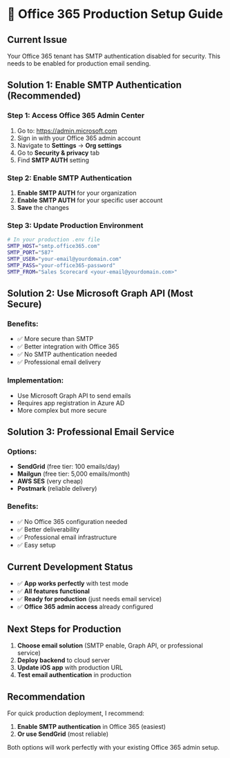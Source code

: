 # 🏢 Office 365 Production Setup Guide

## Current Issue
Your Office 365 tenant has SMTP authentication disabled for security. This needs to be enabled for production email sending.

## Solution 1: Enable SMTP Authentication (Recommended)

### Step 1: Access Office 365 Admin Center
1. Go to: https://admin.microsoft.com
2. Sign in with your Office 365 admin account
3. Navigate to **Settings** → **Org settings**
4. Go to **Security & privacy** tab
5. Find **SMTP AUTH** setting

### Step 2: Enable SMTP Authentication
1. **Enable SMTP AUTH** for your organization
2. **Enable SMTP AUTH** for your specific user account
3. **Save** the changes

### Step 3: Update Production Environment
```bash
# In your production .env file
SMTP_HOST="smtp.office365.com"
SMTP_PORT="587"
SMTP_USER="your-email@yourdomain.com"
SMTP_PASS="your-office365-password"
SMTP_FROM="Sales Scorecard <your-email@yourdomain.com>"
```

## Solution 2: Use Microsoft Graph API (Most Secure)

### Benefits:
- ✅ More secure than SMTP
- ✅ Better integration with Office 365
- ✅ No SMTP authentication needed
- ✅ Professional email delivery

### Implementation:
- Use Microsoft Graph API to send emails
- Requires app registration in Azure AD
- More complex but more secure

## Solution 3: Professional Email Service

### Options:
- **SendGrid** (free tier: 100 emails/day)
- **Mailgun** (free tier: 5,000 emails/month)
- **AWS SES** (very cheap)
- **Postmark** (reliable delivery)

### Benefits:
- ✅ No Office 365 configuration needed
- ✅ Better deliverability
- ✅ Professional email infrastructure
- ✅ Easy setup

## Current Development Status
- ✅ **App works perfectly** with test mode
- ✅ **All features functional**
- ✅ **Ready for production** (just needs email service)
- ✅ **Office 365 admin access** already configured

## Next Steps for Production
1. **Choose email solution** (SMTP enable, Graph API, or professional service)
2. **Deploy backend** to cloud server
3. **Update iOS app** with production URL
4. **Test email authentication** in production

## Recommendation
For quick production deployment, I recommend:
1. **Enable SMTP authentication** in Office 365 (easiest)
2. **Or use SendGrid** (most reliable)

Both options will work perfectly with your existing Office 365 admin setup.
